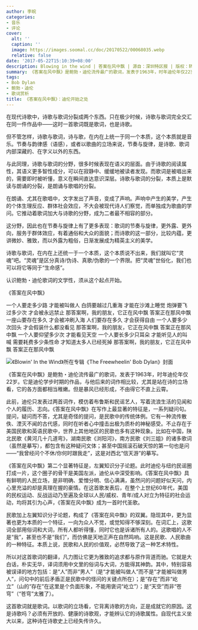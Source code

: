 ```yaml
---
author: 李皖
categories:
- 音乐
- 评论
cover:
  alt: ''
  caption: ''
  image: https://images.soomal.cc/doc/20170522/00068035.webp
  relative: false
date: '2017-05-22T15:10:39+08:00'
description: Blowing in the wind | 答案在风中飘 | 源自：深圳特区报 | 版权：转载 |  平均/总评分：10.00/10
summary: 《答案在风中飘》是鲍勃・迪伦流传最广的歌词，发表于1963年，时年迪伦年仅22岁。它是迪伦学步时期的作品，与他后来的词作相比较，尤其是站在诗的立场看，它的各方面都相当稚嫩。但是暴风已经形成，不由得它不直上云霄……
tags:
- Bob Dylan
- 鲍勃・迪伦
- 歌词赏析
title: 《答案在风中飘》：迪伦开始之处
---
```


在现代诗歌中，诗歌与歌词分裂成两个东西。只在极少时候，诗歌与歌词完全交汇在同一件作品中――这时一首歌词既是歌词，也是诗歌。

但不管怎样，诗歌与歌词，诗与歌，在内在上统一于同一个本质，这个本质就是音乐。节奏与韵律感（语感），或者以歌曲的立场来说，节奏与旋律，是诗歌、歌词内部深藏的、在字义以外的东西。

与此同理，诗歌与歌词的分野，很多时候表现在语义的层面。由于诗歌的阅读属性，其语义更多智性成分，可以在寂静中、缓缓地被读者发现。而歌词是被唱出来的，需要即时被听懂，意义在瞬间直达意识深层。诗歌与歌词的分裂，本质上是默读与朗诵的分裂，是朗诵与歌唱的分裂。

在朗诵、尤其在歌唱中，文字发出了声音，变成了声响。声响中产生的美学，产生的个体生理反应、群体社会效应，不大会被现代诗人们察觉，而单独成为歌曲的学问。它推动着歌词加大与诗歌的分野，成为二者最不相容的部分。

这分野，因此也在节奏与旋律上有了更多表现：歌词的节奏与旋律，更外露、更外向，服务于群体效应，有着通俗和大众的面貌；而诗歌的这一部分，比较内蕴，更讲微妙、雅致，而以外露为粗俗，日渐发展成为精英主义的美学。

诗歌与歌词，在内在上还统一于一个本质，这个本质说不出来，我们就叫它“灵魂”吧。“灵魂”是区分真诗/伪诗、真歌/伪歌的一个界限。把“灵魂”世俗化，我们也可以将它等同于“生命感”。

认识鲍勃・迪伦歌词的文学性，须从这个起点开始。

《答案在风中飘》

一个人要走多少路
才能被叫做人
白鸽要越过几重海
才能在沙滩上睡觉
炮弹要飞过多少次
才会被永远禁止
那答案啊，我的朋友，它正在风中飘
答案正在那风中飘
一座山要存在多久
才会被冲刷入海
人们要存在多久
才会获得自由
一个人要多少次回头
才会假装什么都没看见
那答案啊，我的朋友，它正在风中飘
答案正在那风中飘
一个人要仰望多少次
才能看见天空
一个人要长多少只耳朵
才能听见人的叫喊
需要耗费多少条性命
才知道太多人已经死掉
那答案啊，我的朋友，它正在风中飘
答案正在那风中飘

![《Blowin' In the Wind》所在专辑《The Freewheelin' Bob Dylan》封面](https://images.soomal.cc/doc/20170522/00068034.webp)





《答案在风中飘》是鲍勃・迪伦流传最广的歌词，发表于1963年，时年迪伦年仅22岁。它是迪伦学步时期的作品，与他后来的词作相比较，尤其是站在诗的立场看，它的各方面都相当稚嫩。但是暴风已经形成，不由得它不直上云霄。

此前，迪伦只发表过两首词作，模仿着布鲁斯和民谣艺人，写着流浪生活的见闻和个人的履历、志向。《答案在风中飘》在写作上最显著的特征是，一系列疑问句。提问，疑问而不答，尤其是奇怪的提问，是民歌中的传统体例。它有一种流传散佚、湮灭不闻的古代感，同时在听者心中撞击出极为质朴的神秘感受。不止存在于美国民歌和英语民歌中，世界上其他地区的民歌也多有这种现象。比如在中国，陕北民歌《黄河几十几道弯》，湖南民歌《浏阳河》，南方民歌《刘三姐》的诸多歌词（虽然是摹写），都包含有这种疑问文体；甚至中国摇滚石破天惊的第一句也是问――“我曾经问个不休/你何时跟我走”，这是对西北“信天游”的摹写。

《答案在风中飘》第二个显著特征是，左翼知识分子论题。此时迪伦与纽约民谣圈打成一片，这个圈子的骨干是美国左派，迪伦从中深受影响。《答案在风中飘》具有鲜明的人民立场，是非明确、爱憎分明、信心满满，虽然问的问题好似天问，内心里充溢的却是真理在握的豪情。在这首歌发表后，在整个上世纪60年代，美国的民权运动、反战运动乃至遍及全球以人民/威权、青年/成人对立为特征的社会运动，均将其引为心声，《答案在风中飘》成为一首时代圣歌。

民歌加上左翼知识分子论题，构成了《答案在风中飘》的双翼。隐现其中，更为显著也更为本质的一个特征，一向为众人不觉，或觉知得不够深刻。在词汇上，这歌词全部用俗词和大词，所有人都听得懂，同时它也是诉诸所有人的。这歌唱的人不是“我”，甚至也不是“我们”，而仿佛是天地正声在自然鸣响。这是民歌、人民歌曲的一种特征。本质上说，民歌和人民的价值观，必然导致了这一种艺术特性。

所以对这首歌词的翻译，凡力图让它更为雅致的追求都与原作背道而驰。它就是大白话，朴实无华，译词须用中文里的俗词与大词，方能得其神韵。其中，特别容易被误译的地方包括：是“人”而非“男人”（是“才能被叫做人”而不是“才能被叫做男人”，问句中的前后矛盾正是民歌中的怪问的关键点所在）；是“存在”而非“屹立”（山的“存在”在这里是个负面形象，不能用褒词“屹立”）；是“天空”而非“苍穹”（“苍穹”太雅了）。

这首歌词就是歌词。以歌词的立场看，它背离诗歌的方向，正是成就它的原因。这是诗歌吗？必须有开放的、健康的诗歌观，才能辨认它的诗歌属性。自现代主义坐大以来，这种诗在诗歌史上已经失传许久。